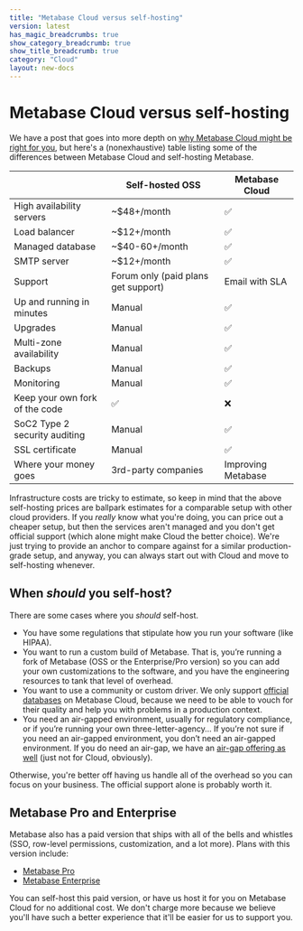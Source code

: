 ```yaml
---
title: "Metabase Cloud versus self-hosting"
version: latest
has_magic_breadcrumbs: true
show_category_breadcrumb: true
show_title_breadcrumb: true
category: "Cloud"
layout: new-docs
---
```


# Metabase Cloud versus self-hosting

We have a post that goes into more depth on [why Metabase Cloud might be right for you](/blog/why-metabase-cloud), but here's a (nonexhaustive) table listing some of the differences between Metabase Cloud and self-hosting Metabase.

|                                | Self-hosted OSS                     | Metabase Cloud     |
| ------------------------------ | ----------------------------------- | ------------------ |
| High availability servers      | ~\$48+/month                        | ✅                 |
| Load balancer                  | ~\$12+/month                        | ✅                 |
| Managed database               | ~\$40-60+/month                     | ✅                 |
| SMTP server                    | ~\$12+/month                        | ✅                 |
| Support                        | Forum only (paid plans get support) | Email with SLA     |
| Up and running in minutes      | Manual                              | ✅                 |
| Upgrades                       | Manual                              | ✅                 |
| Multi-zone availability        | Manual                              | ✅                 |
| Backups                        | Manual                              | ✅                 |
| Monitoring                     | Manual                              | ✅                 |
| Keep your own fork of the code | ✅                                  | ❌                 |
| SoC2 Type 2 security auditing  | Manual                              | ✅                 |
| SSL certificate                | Manual                              | ✅                 |
| Where your money goes          | 3rd-party companies                 | Improving Metabase |

Infrastructure costs are tricky to estimate, so keep in mind that the above self-hosting prices are ballpark estimates for a comparable setup with other cloud providers. If you _really_ know what you're doing, you can price out a cheaper setup, but then the services aren't managed and you don't get official support (which alone might make Cloud the better choice). We're just trying to provide an anchor to compare against for a similar production-grade setup, and anyway, you can always start out with Cloud and move to self-hosting whenever.

## When _should_ you self-host?

There are some cases where you _should_ self-host.

- You have some regulations that stipulate how you run your software (like HIPAA).
- You want to run a custom build of Metabase. That is, you’re running a fork of Metabase (OSS or the Enterprise/Pro version) so you can add your own customizations to the software, and you have the engineering resources to tank that level of overhead.
- You want to use a community or custom driver. We only support [official databases](../databases/connecting.md#connecting-to-supported-databases) on Metabase Cloud, because we need to be able to vouch for their quality and help you with problems in a production context.
- You need an air-gapped environment, usually for regulatory compliance, or if you’re running your own three-letter-agency… If you’re not sure if you need an air-gapped environment, you don’t need an air-gapped environment. If you do need an air-gap, we have an [air-gap offering as well](/product/air-gapping) (just not for Cloud, obviously).

Otherwise, you're better off having us handle all of the overhead so you can focus on your business. The official support alone is probably worth it.

## Metabase Pro and Enterprise

Metabase also has a paid version that ships with all of the bells and whistles (SSO, row-level permissions, customization, and a lot more). Plans with this version include:

- [Metabase Pro](/product/pro)
- [Metabase Enterprise](/product/enterprise)

You can self-host this paid version, or have us host it for you on Metabase Cloud for no additional cost. We don't charge more because we believe you'll have such a better experience that it'll be easier for us to support you.
